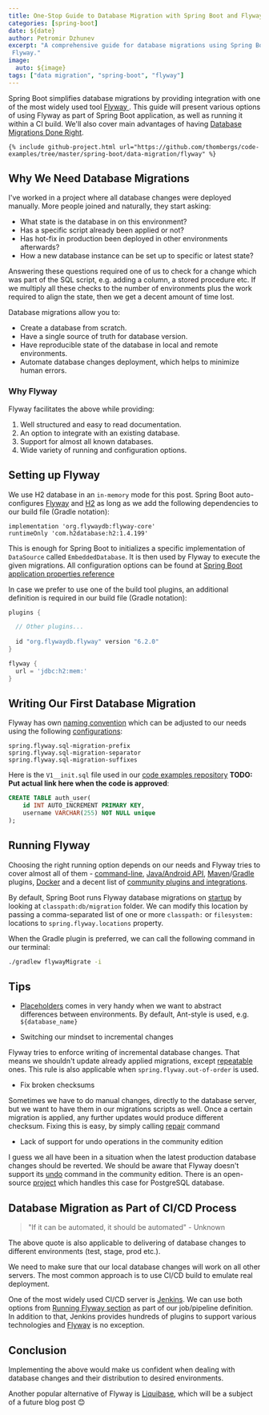 ```yaml
---
title: One-Stop Guide to Database Migration with Spring Boot and Flyway
categories: [spring-boot]
date: ${date}
author: Petromir Dzhunev
excerpt: "A comprehensive guide for database migrations using Spring Boot and its support of
 Flyway."
image:
  auto: ${image}
tags: ["data migration", "spring-boot", "flyway"]
---
```


Spring Boot simplifies database migrations by providing integration with one of the most widely used tool [Flyway
](https://flywaydb.org/). This guide will present various options of using Flyway as part of Spring Boot application, as well as running it within a CI build. We'll also cover main advantages of having [Database Migrations Done Right](https://reflectoring.io/tool-based-database-refactoring/).

```
{% include github-project.html url="https://github.com/thombergs/code-examples/tree/master/spring-boot/data-migration/flyway" %}
```

## Why We Need Database Migrations

I've worked in a project where all database changes were deployed manually. More people joined and naturally, they start asking:

* What state is the database in on this environment?
* Has a specific script already been applied or not?
* Has hot-fix in production been deployed in other environments afterwards?
* How a new database instance can be set up to specific or latest state?

Answering these questions required one of us to check for a change which was part of the SQL script, e.g. adding a column, a stored procedure etc. If we multiply all these checks to the number of environments plus the work required to align the state, then we get a decent amount of time lost.

Database migrations allow you to:

* Create a database from scratch.
* Have a single source of truth for database version.
* Have reproducible state of the database in local and remote environments.
* Automate database changes deployment, which helps to minimize human errors.

### Why Flyway

Flyway facilitates the above while providing:

1. Well structured and easy to read documentation.
2. An option to integrate with an existing database.
3. Support for almost all known databases.
4. Wide variety of running and configuration options.

## Setting up Flyway

We use H2 database in an `in-memory` mode for this post. Spring Boot auto-configures [Flyway](https://docs.spring.io/spring-boot/docs/current/reference/html/howto.html#howto-execute-flyway-database-migrations-on-startup) and [H2](https://docs.spring.io/spring-boot/docs/current/reference/html/spring-boot-features.html#boot-features-embedded-database-support) as long as we add the following dependencies to our build file (Gradle notation):

```
implementation 'org.flywaydb:flyway-core'
runtimeOnly 'com.h2database:h2:1.4.199'
```

This is enough for Spring Boot to initializes a specific implementation of `DataSource` called `EmbeddedDatabase`. It is  then used by Flyway to execute the given migrations. All configuration options can be found at [Spring Boot application properties reference](https://docs.spring.io/spring-boot/docs/current/reference/html/appendix-application-properties.html)

In case we prefer to use one of the build tool plugins, an additional definition is required in our build file (Gradle notation):

```gradle
plugins {

  // Other plugins...
 
  id "org.flywaydb.flyway" version "6.2.0"
}

flyway {
  url = 'jdbc:h2:mem:'
}
```

## Writing Our First Database Migration

Flyway has own [naming convention](https://flywaydb.org/documentation/migrations#naming) which can be adjusted to our needs using the following [configurations](https://docs.spring.io/spring-boot/docs/current/reference/html/appendix-application-properties.html#data-migration-properties):

```
spring.flyway.sql-migration-prefix
spring.flyway.sql-migration-separator
spring.flyway.sql-migration-suffixes
```

Here is the `V1__init.sql` file used in our [code examples repository](https://github.com/thombergs/code-examples/tree/master/spring-boot) **TODO: Put actual link here when the code is approved**:

```sql
CREATE TABLE auth_user(
    id INT AUTO_INCREMENT PRIMARY KEY,
    username VARCHAR(255) NOT NULL unique
);
```

## Running Flyway

Choosing the right running option depends on our needs and Flyway tries to cover almost all of them - [command-line](https://flywaydb.org/documentation/commandline/), [Java/Android API](https://flywaydb.org/documentation/api/), [Maven](https://flywaydb.org/documentation/maven/)/[Gradle](https://flywaydb.org/documentation/gradle/) plugins, [Docker](https://hub.docker.com/r/flyway/flyway) and a decent list of [community plugins and integrations](https://flywaydb.org/documentation/plugins/).

By default, Spring Boot runs Flyway database migrations on [startup](https://docs.spring.io/spring-boot/docs/current/reference/html/howto.html#howto-execute-flyway-database-migrations-on-startup) by looking at `classpath:db/migration` folder. We can modify this location by passing a comma-separated list of one or more `classpath:` or `filesystem:` locations to `spring.flyway.locations` property.

When the Gradle plugin is preferred, we can call the following command in our terminal: 

```bash
./gradlew flywayMigrate -i
```

## Tips

* [Placeholders](https://flywaydb.org/documentation/placeholders) comes in very handy when we want to abstract differences between environments. By default, Ant-style is used, e.g. `${database_name}`

* Switching our mindset to incremental changes

Flyway tries to enforce writing of incremental database changes. That means we shouldn't update already applied migrations, except [repeatable](https://flywaydb.org/documentation/migrations#repeatable-migrations) ones. This rule is also applicable when `spring.flyway.out-of-order` is used.

* Fix broken checksums

Sometimes we have to do manual changes, directly to the database server, but we want to have them in our migrations scripts as well. Once a certain migration is applied, any further updates would produce different checksum. Fixing this is easy, by simply calling [repair](https://flywaydb.org/documentation/command/repair) command

* Lack of support for undo operations in the community edition

I guess we all have been in a situation when the latest production database changes should be reverted. We should be aware that Flyway doesn't support its [undo](https://flywaydb.org/documentation/command/undo) command in the community edition. There is an open-source [project](https://github.com/Majitek/strata-db-versioning) which handles this case for PostgreSQL database.

## Database Migration as Part of CI/CD Process

> "If it can be automated, it should be automated" - Unknown

The above quote is also applicable to delivering of database changes to different environments (test, stage, prod etc.).

We need to make sure that our local database changes will work on all other servers. The most common approach is to use CI/CD build to emulate real deployment. 

One of the most widely used CI/CD server is [Jenkins](https://jenkins.io/). We can use both options from [Running Flyway section](#running-flyway) as part of our job/pipeline definition. In addition to that, Jenkins provides hundreds of plugins to support various technologies and [Flyway](https://plugins.jenkins.io/flyway-runner) is no exception. 

## Conclusion

Implementing the above would make us confident when dealing with database changes and their distribution to desired environments. 

Another popular alternative of Flyway is [Liquibase](https://www.liquibase.org/), which will be a subject of a future blog post :blush:
